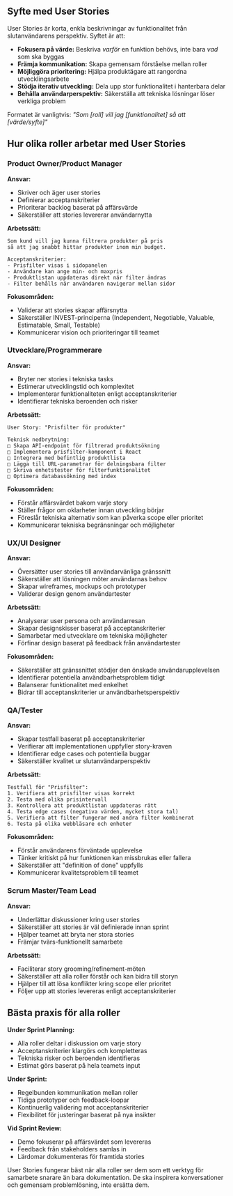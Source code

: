 ## Syfte med User Stories

User Stories är korta, enkla beskrivningar av funktionalitet från slutanvändarens perspektiv. Syftet är att:

- **Fokusera på värde:** Beskriva *varför* en funktion behövs, inte bara *vad* som ska byggas
- **Främja kommunikation:** Skapa gemensam förståelse mellan roller
- **Möjliggöra prioritering:** Hjälpa produktägare att rangordna utvecklingsarbete
- **Stödja iterativ utveckling:** Dela upp stor funktionalitet i hanterbara delar
- **Behålla användarperspektiv:** Säkerställa att tekniska lösningar löser verkliga problem

Formatet är vanligtvis: *"Som [roll] vill jag [funktionalitet] så att [värde/syfte]"*

## Hur olika roller arbetar med User Stories

### Product Owner/Product Manager

**Ansvar:**
- Skriver och äger user stories
- Definierar acceptanskriterier
- Prioriterar backlog baserat på affärsvärde
- Säkerställer att stories levererar användarnytta

**Arbetssätt:**
```
Som kund vill jag kunna filtrera produkter på pris 
så att jag snabbt hittar produkter inom min budget.

Acceptanskriterier:
- Prisfilter visas i sidopanelen
- Användare kan ange min- och maxpris
- Produktlistan uppdateras direkt när filter ändras
- Filter behålls när användaren navigerar mellan sidor
```

**Fokusområden:**
- Validerar att stories skapar affärsnytta
- Säkerställer INVEST-principerna (Independent, Negotiable, Valuable, Estimatable, Small, Testable)
- Kommunicerar vision och prioriteringar till teamet

### Utvecklare/Programmerare

**Ansvar:**
- Bryter ner stories i tekniska tasks
- Estimerar utvecklingstid och komplexitet
- Implementerar funktionaliteten enligt acceptanskriterier
- Identifierar tekniska beroenden och risker

**Arbetssätt:**
```
User Story: "Prisfilter för produkter"

Teknisk nedbrytning:
□ Skapa API-endpoint för filtrerad produktsökning
□ Implementera prisfilter-komponent i React
□ Integrera med befintlig produktlista
□ Lägga till URL-parametrar för delningsbara filter
□ Skriva enhetstester för filterfunktionalitet
□ Optimera databassökning med index
```

**Fokusområden:**
- Förstår affärsvärdet bakom varje story
- Ställer frågor om oklarheter innan utveckling börjar
- Föreslår tekniska alternativ som kan påverka scope eller prioritet
- Kommunicerar tekniska begränsningar och möjligheter

### UX/UI Designer

**Ansvar:**
- Översätter user stories till användarvänliga gränssnitt
- Säkerställer att lösningen möter användarnas behov
- Skapar wireframes, mockups och prototyper
- Validerar design genom användartester

**Arbetssätt:**
- Analyserar user persona och användarresan
- Skapar designskisser baserat på acceptanskriterier
- Samarbetar med utvecklare om tekniska möjligheter
- Förfinar design baserat på feedback från användartester

**Fokusområden:**
- Säkerställer att gränssnittet stödjer den önskade användarupplevelsen
- Identifierar potentiella användbarhetsproblem tidigt
- Balanserar funktionalitet med enkelhet
- Bidrar till acceptanskriterier ur användbarhetsperspektiv

### QA/Tester

**Ansvar:**
- Skapar testfall baserat på acceptanskriterier
- Verifierar att implementationen uppfyller story-kraven
- Identifierar edge cases och potentiella buggar
- Säkerställer kvalitet ur slutanvändarperspektiv

**Arbetssätt:**
```
Testfall för "Prisfilter":
1. Verifiera att prisfilter visas korrekt
2. Testa med olika prisintervall
3. Kontrollera att produktlistan uppdateras rätt
4. Testa edge cases (negativa värden, mycket stora tal)
5. Verifiera att filter fungerar med andra filter kombinerat
6. Testa på olika webbläsare och enheter
```

**Fokusområden:**
- Förstår användarens förväntade upplevelse
- Tänker kritiskt på hur funktionen kan missbrukas eller fallera
- Säkerställer att "definition of done" uppfylls
- Kommunicerar kvalitetsproblem till teamet

### Scrum Master/Team Lead

**Ansvar:**
- Underlättar diskussioner kring user stories
- Säkerställer att stories är väl definierade innan sprint
- Hjälper teamet att bryta ner stora stories
- Främjar tvärs-funktionellt samarbete

**Arbetssätt:**
- Faciliterar story grooming/refinement-möten
- Säkerställer att alla roller förstår och kan bidra till storyn
- Hjälper till att lösa konflikter kring scope eller prioritet
- Följer upp att stories levereras enligt acceptanskriterier

## Bästa praxis för alla roller

**Under Sprint Planning:**
- Alla roller deltar i diskussion om varje story
- Acceptanskriterier klargörs och kompletteras
- Tekniska risker och beroenden identifieras
- Estimat görs baserat på hela teamets input

**Under Sprint:**
- Regelbunden kommunikation mellan roller
- Tidiga prototyper och feedback-loopar
- Kontinuerlig validering mot acceptanskriterier
- Flexibilitet för justeringar baserat på nya insikter

**Vid Sprint Review:**
- Demo fokuserar på affärsvärdet som levereras
- Feedback från stakeholders samlas in
- Lärdomar dokumenteras för framtida stories

User Stories fungerar bäst när alla roller ser dem som ett verktyg för samarbete snarare än bara dokumentation. De ska inspirera konversationer och gemensam problemlösning, inte ersätta dem.